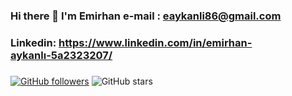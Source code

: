 ### Hi there 👋 I'm Emirhan  e-mail : eaykanli86@gmail.com   
### Linkedin: https://www.linkedin.com/in/emirhan-aykanlı-5a2323207/
###

[![GitHub followers](https://img.shields.io/github/followers/Emirhan6?style=social)](https://github.com/Emirhan6?tab=followers)
![GitHub stars](https://img.shields.io/github/stars/Emirhan6?style=social)                                                         

<!--
**Emirhan6/Emirhan6** is a ✨ _special_ ✨ repository because its `README.md` (this file) appears on your GitHub profile.

Contact with me via these platforms! 


  <a href="https://www.linkedin.com/in/emirhan-aykanlı-5a2323207/" target="_blank" rel="nofollow"><img alt="Emirhan's Linkdein" src="https://img.shields.io/badge/LinkedIn-0077B5?style=for-the-badge&logo=linkedin&logoColor=white" /></a>
  <a href="mailto:eaykanli86@gmail.com" target="_blank" rel="nofollow"><img alt="Emirhan's Mail Address" src="https://img.shields.io/badge/Gmail-D14836?style=for-the-badge&logo=gmail&logoColor=white" /></a>


 
-->
